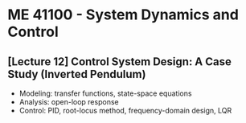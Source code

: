 # ME 41100 - System Dynamics and Control
  
## [Lecture 12] Control System Design: A Case Study (Inverted Pendulum)

- Modeling: transfer functions, state-space equations
- Analysis: open-loop response
- Control: PID, root-locus method, frequency-domain design, LQR
